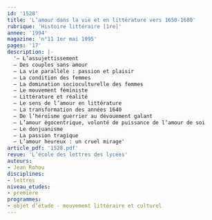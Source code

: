 ```yaml
---
id: '1528'
title: 'L’amour dans la vie et en littérature vers 1650-1680'
rubrique: 'Histoire littéraire [1re]'
annee: '1994'
magazine: 'n°11 1er mai 1995'
pages: '17'
description: |-
  '– L’assujettissement
  – Des couples sans amour
  – La vie parallèle : passion et plaisir
  – La condition des femmes
  – La domination socioculturelle des femmes
  – Le mouvement féministe
  – Littérature et réalité
  – Le sens de l’amour en littérature
  – La transformation des années 1640
  – De l’héroïsme guerrier au dévouement galant
  – L’amour égocentrique, volonté de puissance de l’amour de soi
  – Le donjuanisme
  – La passion tragique
  – L’amour heureux : un cruel mirage'
article_pdf: '1528.pdf'
revue: 'L’école des lettres des lycées'
auteurs:
- Jean Rohou
disciplines:
- lettres
niveau_etudes:
- première
programmes:
- objet d’étude - mouvement littéraire et culturel
---
```

